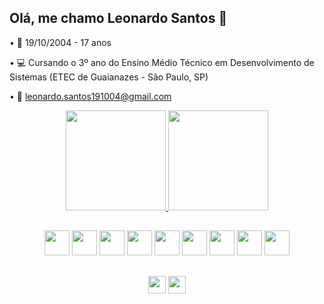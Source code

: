 ## Olá, me chamo Leonardo Santos 👋

• 📅 19/10/2004 - 17 anos

• 💻 Cursando o 3º ano do Ensino Médio Técnico em Desenvolvimento de Sistemas (ETEC de Guaianazes - São Paulo, SP)

• 📧 [leonardo.santos191004@gmail.com](mailto:leonardo.santos191004@gmail.com)

<div align="center">
    <a href="https://github.com/leOhsantos">
        <img height="160em" src="https://github-readme-stats.vercel.app/api?username=leOhsantos&count_private=true&show_icons=true&title_color=91539e&text_color=DEDEDE&icon_color=91539e&bg_color=191719&border_radius=10&hide_border=true"/>
        <img height="160em" src="https://github-readme-stats.vercel.app/api/top-langs/?username=leOhsantos&layout=compact&title_color=91539e&text_color=DEDEDE&bg_color=191719&border_radius=10&hide_border=true"/>
    </a>
</div>

##

<div align="center">
<img src="https://cdn.jsdelivr.net/gh/devicons/devicon/icons/html5/html5-original.svg" height="40em">
<img src="https://cdn.jsdelivr.net/gh/devicons/devicon/icons/css3/css3-original.svg" height="40em">  
<img src="https://cdn.jsdelivr.net/gh/devicons/devicon/icons/javascript/javascript-plain.svg" height="40em"> 
<img src="https://cdn.jsdelivr.net/gh/devicons/devicon/icons/typescript/typescript-plain.svg" height="40em">
<img src="https://cdn.jsdelivr.net/gh/devicons/devicon/icons/react/react-original.svg" height="40em">
<img src="https://cdn.jsdelivr.net/gh/devicons/devicon/icons/tailwindcss/tailwindcss-plain.svg" height="40em"> 
<img src="https://cdn.jsdelivr.net/gh/devicons/devicon/icons/bootstrap/bootstrap-original.svg" height="40em">    
<img src="https://cdn.jsdelivr.net/gh/devicons/devicon/icons/php/php-original.svg" height="40em">
<img src="https://cdn.jsdelivr.net/gh/devicons/devicon/icons/mysql/mysql-original-wordmark.svg" height="40em">  
</div>

##

<div align="center">
<a href="mailto:leonardo.santos191004@gmail.com">
<img src="https://img.shields.io/badge/Gmail-D14836?style=for-the-badge&logo=gmail&logoColor=white" height="28em"></a>
<a href="https://www.linkedin.com/in/leOhsantos/">
<img src="https://img.shields.io/badge/LinkedIn-0077B5?style=for-the-badge&logo=linkedin&logoColor=white" height="28em"></a>
</div>
